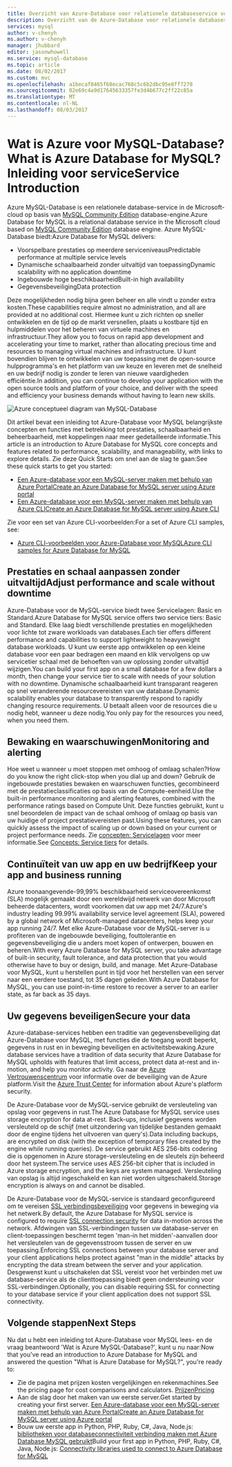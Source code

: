 ```yaml
---
title: Overzicht van Azure-Database voor relationele databaseservice voor MySQL | Microsoft Docs
description: Overzicht van de Azure-Database voor relationele databaseservice voor MySQL.
services: mysql
author: v-chenyh
ms.author: v-chenyh
manager: jhubbard
editor: jasonwhowell
ms.service: mysql-database
ms.topic: article
ms.date: 08/02/2017
ms.custom: mvc
ms.openlocfilehash: a1becaf8465f68ecac768c5c6b2dbc95e8ff7278
ms.sourcegitcommit: 02e69c4a9d17645633357fe3d46677c2ff22c85a
ms.translationtype: MT
ms.contentlocale: nl-NL
ms.lasthandoff: 08/03/2017
---
```

# <a name="what-is-azure-database-for-mysql-service-introduction"></a><span data-ttu-id="aabd4-103">Wat is Azure voor MySQL-Database?</span><span class="sxs-lookup"><span data-stu-id="aabd4-103">What is Azure Database for MySQL?</span></span> <span data-ttu-id="aabd4-104">Inleiding voor service</span><span class="sxs-lookup"><span data-stu-id="aabd4-104">Service Introduction</span></span>
<span data-ttu-id="aabd4-105">Azure MySQL-Database is een relationele database-service in de Microsoft-cloud op basis van [MySQL Community Edition](https://www.mysql.com/products/community/) database-engine.</span><span class="sxs-lookup"><span data-stu-id="aabd4-105">Azure Database for MySQL is a relational database service in the Microsoft cloud based on [MySQL Community Edition](https://www.mysql.com/products/community/) database engine.</span></span>  <span data-ttu-id="aabd4-106">Azure MySQL-Database biedt:</span><span class="sxs-lookup"><span data-stu-id="aabd4-106">Azure Database for MySQL delivers:</span></span>

- <span data-ttu-id="aabd4-107">Voorspelbare prestaties op meerdere serviceniveaus</span><span class="sxs-lookup"><span data-stu-id="aabd4-107">Predictable performance at multiple service levels</span></span>
- <span data-ttu-id="aabd4-108">Dynamische schaalbaarheid zonder uitvaltijd van toepassing</span><span class="sxs-lookup"><span data-stu-id="aabd4-108">Dynamic scalability with no application downtime</span></span>
- <span data-ttu-id="aabd4-109">Ingebouwde hoge beschikbaarheid</span><span class="sxs-lookup"><span data-stu-id="aabd4-109">Built-in high availability</span></span>
- <span data-ttu-id="aabd4-110">Gegevensbeveiliging</span><span class="sxs-lookup"><span data-stu-id="aabd4-110">Data protection</span></span>

<span data-ttu-id="aabd4-111">Deze mogelijkheden nodig bijna geen beheer en alle vindt u zonder extra kosten.</span><span class="sxs-lookup"><span data-stu-id="aabd4-111">These capabilities require almost no administration, and all are provided at no additional cost.</span></span> <span data-ttu-id="aabd4-112">Hiermee kunt u zich richten op sneller ontwikkelen en de tijd op de markt versnellen, plaats u kostbare tijd en hulpmiddelen voor het beheren van virtuele machines en infrastructuur.</span><span class="sxs-lookup"><span data-stu-id="aabd4-112">They allow you to focus on rapid app development and accelerating your time to market, rather than allocating precious time and resources to managing virtual machines and infrastructure.</span></span> <span data-ttu-id="aabd4-113">U kunt bovendien blijven te ontwikkelen van uw toepassing met de open-source hulpprogramma's en het platform van uw keuze en leveren met de snelheid en uw bedrijf nodig is zonder te leren van nieuwe vaardigheden efficiëntie.</span><span class="sxs-lookup"><span data-stu-id="aabd4-113">In addition, you can continue to develop your application with the open source tools and platform of your choice, and deliver with the speed and efficiency your business demands without having to learn new skills.</span></span>

![Azure conceptueel diagram van MySQL-Database](media/overview/1-azure-db-for-mysql-conceptual-diagram.png)

<span data-ttu-id="aabd4-115">Dit artikel bevat een inleiding tot Azure-Database voor MySQL belangrijkste concepten en functies met betrekking tot prestaties, schaalbaarheid en beheerbaarheid, met koppelingen naar meer gedetailleerde informatie.</span><span class="sxs-lookup"><span data-stu-id="aabd4-115">This article is an introduction to Azure Database for MySQL core concepts and features related to performance, scalability, and manageability, with links to explore details.</span></span> <span data-ttu-id="aabd4-116">Zie deze Quick Starts om snel aan de slag te gaan:</span><span class="sxs-lookup"><span data-stu-id="aabd4-116">See these quick starts to get you started:</span></span>
- [<span data-ttu-id="aabd4-117">Een Azure-database voor een MySQL-server maken met behulp van Azure Portal</span><span class="sxs-lookup"><span data-stu-id="aabd4-117">Create an Azure Database for MySQL server using Azure portal</span></span>](quickstart-create-mysql-server-database-using-azure-portal.md)
- [<span data-ttu-id="aabd4-118">Een Azure-database voor een MySQL-server maken met behulp van Azure CLI</span><span class="sxs-lookup"><span data-stu-id="aabd4-118">Create an Azure Database for MySQL server using Azure CLI</span></span>](quickstart-create-mysql-server-database-using-azure-cli.md)

<span data-ttu-id="aabd4-119">Zie voor een set van Azure CLI-voorbeelden:</span><span class="sxs-lookup"><span data-stu-id="aabd4-119">For a set of Azure CLI samples, see:</span></span>
- [<span data-ttu-id="aabd4-120">Azure CLI-voorbeelden voor Azure-Database voor MySQL</span><span class="sxs-lookup"><span data-stu-id="aabd4-120">Azure CLI samples for Azure Database for MySQL</span></span>](sample-scripts-azure-cli.md)

## <a name="adjust-performance-and-scale-without-downtime"></a><span data-ttu-id="aabd4-121">Prestaties en schaal aanpassen zonder uitvaltijd</span><span class="sxs-lookup"><span data-stu-id="aabd4-121">Adjust performance and scale without downtime</span></span>
<span data-ttu-id="aabd4-122">Azure-Database voor de MySQL-service biedt twee Servicelagen: Basic en Standard.</span><span class="sxs-lookup"><span data-stu-id="aabd4-122">Azure Database for MySQL service offers two service tiers: Basic and Standard.</span></span> <span data-ttu-id="aabd4-123">Elke laag biedt verschillende prestaties en mogelijkheden voor lichte tot zware workloads van databases.</span><span class="sxs-lookup"><span data-stu-id="aabd4-123">Each tier offers different performance and capabilities to support lightweight to heavyweight database workloads.</span></span> <span data-ttu-id="aabd4-124">U kunt uw eerste app ontwikkelen op een kleine database voor een paar bedragen een maand en klik vervolgens op uw servicetier schaal met de behoeften van uw oplossing zonder uitvaltijd wijzigen.</span><span class="sxs-lookup"><span data-stu-id="aabd4-124">You can build your first app on a small database for a few dollars a month, then change your service tier to scale with needs of your solution with no downtime.</span></span> <span data-ttu-id="aabd4-125">Dynamische schaalbaarheid kunt transparant reageren op snel veranderende resourcevereisten van uw database.</span><span class="sxs-lookup"><span data-stu-id="aabd4-125">Dynamic scalability enables your database to transparently respond to rapidly changing resource requirements.</span></span> <span data-ttu-id="aabd4-126">U betaalt alleen voor de resources die u nodig hebt, wanneer u deze nodig.</span><span class="sxs-lookup"><span data-stu-id="aabd4-126">You only pay for the resources you need, when you need them.</span></span>

## <a name="monitoring-and-alerting"></a><span data-ttu-id="aabd4-127">Bewaking en waarschuwingen</span><span class="sxs-lookup"><span data-stu-id="aabd4-127">Monitoring and alerting</span></span>
<span data-ttu-id="aabd4-128">Hoe weet u wanneer u moet stoppen met omhoog of omlaag schalen?</span><span class="sxs-lookup"><span data-stu-id="aabd4-128">How do you know the right click-stop when you dial up and down?</span></span> <span data-ttu-id="aabd4-129">Gebruik de ingebouwde prestaties bewaken en waarschuwen functies, gecombineerd met de prestatieclassificaties op basis van de Compute-eenheid.</span><span class="sxs-lookup"><span data-stu-id="aabd4-129">Use the built-in performance monitoring and alerting features, combined with the performance ratings based on Compute Unit.</span></span> <span data-ttu-id="aabd4-130">Deze functies gebruikt, kunt u snel beoordelen de impact van de schaal omhoog of omlaag op basis van uw huidige of project prestatievereisten past.</span><span class="sxs-lookup"><span data-stu-id="aabd4-130">Using these features, you can quickly assess the impact of scaling up or down based on your current or project performance needs.</span></span> <span data-ttu-id="aabd4-131">Zie [concepten: Servicelagen](concepts-service-tiers.md) voor meer informatie.</span><span class="sxs-lookup"><span data-stu-id="aabd4-131">See [Concepts: Service tiers](concepts-service-tiers.md) for details.</span></span>

## <a name="keep-your-app-and-business-running"></a><span data-ttu-id="aabd4-132">Continuïteit van uw app en uw bedrijf</span><span class="sxs-lookup"><span data-stu-id="aabd4-132">Keep your app and business running</span></span>
<span data-ttu-id="aabd4-133">Azure toonaangevende-99,99% beschikbaarheid serviceovereenkomst (SLA) mogelijk gemaakt door een wereldwijd netwerk van door Microsoft beheerde datacenters, wordt voorkomen dat uw app met 24/7.</span><span class="sxs-lookup"><span data-stu-id="aabd4-133">Azure's industry leading 99.99% availability service level agreement (SLA), powered by a global network of Microsoft-managed datacenters, helps keep your app running 24/7.</span></span> <span data-ttu-id="aabd4-134">Met elke Azure-Database voor de MySQL-server is u profiteren van de ingebouwde beveiliging, fouttolerantie en gegevensbeveiliging die u anders moet kopen of ontwerpen, bouwen en beheren.</span><span class="sxs-lookup"><span data-stu-id="aabd4-134">With every Azure Database for MySQL server, you take advantage of built-in security, fault tolerance, and data protection that you would otherwise have to buy or design, build, and manage.</span></span> <span data-ttu-id="aabd4-135">Met Azure-Database voor MySQL, kunt u herstellen punt in tijd voor het herstellen van een server naar een eerdere toestand, tot 35 dagen geleden.</span><span class="sxs-lookup"><span data-stu-id="aabd4-135">With Azure Database for MySQL, you can use point-in-time restore to recover a server to an earlier state, as far back as 35 days.</span></span>

## <a name="secure-your-data"></a><span data-ttu-id="aabd4-136">Uw gegevens beveiligen</span><span class="sxs-lookup"><span data-stu-id="aabd4-136">Secure your data</span></span>
<span data-ttu-id="aabd4-137">Azure-database-services hebben een traditie van gegevensbeveiliging dat Azure-Database voor MySQL, met functies die de toegang wordt beperkt, gegevens in rust en in beweging beveiligen en activiteitsbewaking.</span><span class="sxs-lookup"><span data-stu-id="aabd4-137">Azure database services have a tradition of data security that Azure Database for MySQL upholds with features that limit access, protect data at-rest and in-motion, and help you monitor activity.</span></span> <span data-ttu-id="aabd4-138">Ga naar de [Azure Vertrouwenscentrum](https://www.microsoft.com/en-us/TrustCenter/Security/default.aspx) voor informatie over de beveiliging van de Azure platform.</span><span class="sxs-lookup"><span data-stu-id="aabd4-138">Visit the [Azure Trust Center](https://www.microsoft.com/en-us/TrustCenter/Security/default.aspx) for information about Azure's platform security.</span></span>

<span data-ttu-id="aabd4-139">De Azure-Database voor de MySQL-service gebruikt de versleuteling van opslag voor gegevens in rust.</span><span class="sxs-lookup"><span data-stu-id="aabd4-139">The Azure Database for MySQL service uses storage encryption for data at-rest.</span></span> <span data-ttu-id="aabd4-140">Back-ups, inclusief gegevens worden versleuteld op de schijf (met uitzondering van tijdelijke bestanden gemaakt door de engine tijdens het uitvoeren van query's).</span><span class="sxs-lookup"><span data-stu-id="aabd4-140">Data including backups, are encrypted on disk (with the exception of temporary files created by the engine while running queries).</span></span> <span data-ttu-id="aabd4-141">De service gebruikt AES 256-bits codering die is opgenomen in Azure storage-versleuteling en de sleutels zijn beheerd door het systeem.</span><span class="sxs-lookup"><span data-stu-id="aabd4-141">The service uses AES 256-bit cipher that is included in Azure storage encryption, and the keys are system managed.</span></span> <span data-ttu-id="aabd4-142">Versleuteling van opslag is altijd ingeschakeld en kan niet worden uitgeschakeld.</span><span class="sxs-lookup"><span data-stu-id="aabd4-142">Storage encryption is always on and cannot be disabled.</span></span>

<span data-ttu-id="aabd4-143">De Azure-Database voor de MySQL-service is standaard geconfigureerd om te vereisen [SSL verbindingsbeveiliging](./concepts-ssl-connection-security.md) voor gegevens in beweging via het netwerk.</span><span class="sxs-lookup"><span data-stu-id="aabd4-143">By default, the Azure Database for MySQL service is configured to require [SSL connection security](./concepts-ssl-connection-security.md) for data in-motion across the network.</span></span> <span data-ttu-id="aabd4-144">Afdwingen van SSL-verbindingen tussen uw database-server en client-toepassingen beschermt tegen 'man-in het midden'-aanvallen door het versleutelen van de gegevensstroom tussen de server en uw toepassing.</span><span class="sxs-lookup"><span data-stu-id="aabd4-144">Enforcing SSL connections between your database server and your client applications helps protect against "man in the middle" attacks by encrypting the data stream between the server and your application.</span></span>  <span data-ttu-id="aabd4-145">Desgewenst kunt u uitschakelen dat SSL vereist voor het verbinden met uw database-service als de clienttoepassing biedt geen ondersteuning voor SSL-verbindingen.</span><span class="sxs-lookup"><span data-stu-id="aabd4-145">Optionally, you can disable requiring SSL for connecting to your database service if your client application does not support SSL connectivity.</span></span>

## <a name="next-steps"></a><span data-ttu-id="aabd4-146">Volgende stappen</span><span class="sxs-lookup"><span data-stu-id="aabd4-146">Next Steps</span></span>
<span data-ttu-id="aabd4-147">Nu dat u hebt een inleiding tot Azure-Database voor MySQL lees- en de vraag beantwoord 'Wat is Azure MySQL-Database?', kunt u nu naar:</span><span class="sxs-lookup"><span data-stu-id="aabd4-147">Now that you've read an introduction to Azure Database for MySQL and answered the question "What is Azure Database for MySQL?", you're ready to:</span></span>
- <span data-ttu-id="aabd4-148">Zie de pagina met prijzen kosten vergelijkingen en rekenmachines.</span><span class="sxs-lookup"><span data-stu-id="aabd4-148">See the pricing page for cost comparisons and calculators.</span></span> [<span data-ttu-id="aabd4-149">Prijzen</span><span class="sxs-lookup"><span data-stu-id="aabd4-149">Pricing</span></span>](https://azure.microsoft.com/pricing/details/mysql/)
- <span data-ttu-id="aabd4-150">Aan de slag door het maken van uw eerste server.</span><span class="sxs-lookup"><span data-stu-id="aabd4-150">Get started by creating your first server.</span></span> [<span data-ttu-id="aabd4-151">Een Azure-database voor een MySQL-server maken met behulp van Azure Portal</span><span class="sxs-lookup"><span data-stu-id="aabd4-151">Create an Azure Database for MySQL server using Azure portal</span></span>](quickstart-create-mysql-server-database-using-azure-portal.md)
- <span data-ttu-id="aabd4-152">Bouw uw eerste app in Python, PHP, Ruby, C\#, Java, Node.js: [bibliotheken voor databaseconnectiviteit verbinding maken met Azure Database MySQL gebruikt](concepts-connection-libraries.md)</span><span class="sxs-lookup"><span data-stu-id="aabd4-152">Build your first app in Python, PHP, Ruby, C\#, Java, Node.js: [Connectivity libraries used to connect to Azure Database for MySQL](concepts-connection-libraries.md)</span></span>

